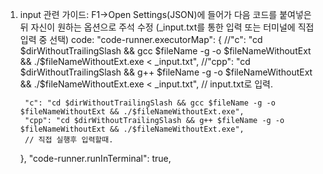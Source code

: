 1. input 관련 가이드:
F1->Open Settings(JSON)에 들어가 다음 코드를 붙여넣은 뒤 자신이 원하는 옵션으로 주석 수정
(_input.txt를 통한 입력 또는 터미널에 직접 입력 중 선택)
code:
    "code-runner.executorMap": { 
        //"c": "cd $dirWithoutTrailingSlash && gcc $fileName -g -o $fileNameWithoutExt && ./$fileNameWithoutExt.exe < _input.txt", 
        //"cpp": "cd $dirWithoutTrailingSlash && g++ $fileName -g -o $fileNameWithoutExt && ./$fileNameWithoutExt.exe < _input.txt", 
        // input.txt로 입력. 
        
        "c": "cd $dirWithoutTrailingSlash && gcc $fileName -g -o $fileNameWithoutExt && ./$fileNameWithoutExt.exe", 
        "cpp": "cd $dirWithoutTrailingSlash && g++ $fileName -g -o $fileNameWithoutExt && ./$fileNameWithoutExt.exe", 
        // 직접 실행후 입력할때.
    }, 
    "code-runner.runInTerminal": true,  